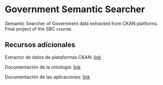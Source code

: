# Government Semantic Searcher
Semantic Searcher of Government data extracted from CKAN platforms. Final project of the SBC course.

## Recursos adicionales

Extractor de datos de plataformas CKAN: [link](https://github.com/JamesJose7/gov-ld)

Documentación de la ontología: [link](https://docs.google.com/document/d/129HaaDdgW2cDp9TVqH5SjqOm659qxXWdqQS0zofXMMs/edit?usp=sharing)

Documentación de las aplicaciones: [link](https://jamesjose7.github.io/gov-semantic-searcher/)
